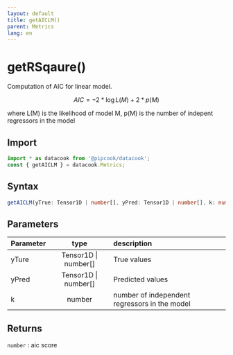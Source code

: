 ```yaml
---
layout: default
title: getAICLM()
parent: Metrics
lang: en
---
```


# getRSqaure()

Computation of AIC for linear model.

$$
AIC = -2 * \log L(M) + 2 * p(M)
$$

where L(M) is the likelihood of model M, p(M) is the number of indepent regressors in the model

## Import

```typescript
import * as datacook from '@pipcook/datacook';
const { getAICLM } = datacook.Metrics;
```

## Syntax

```typescript
getAICLM(yTrue: Tensor1D | number[], yPred: Tensor1D | number[], k: number): number
```


## Parameters

| Parameter |        type        | description                                                         |
| :-------- | :-----------------: | :------------------------------------------------------------------ |
| yTure    | Tensor1D \| number[]| True values |
| yPred    | Tensor1D \| number[]| Predicted values |
| k | number | number of independent regressors in the model |

## Returns

`number` : aic score
